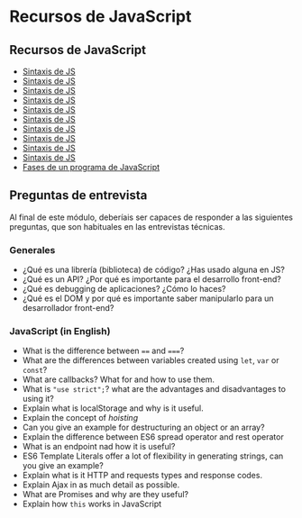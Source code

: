 # Recursos de JavaScript

## Recursos de JavaScript

- [Sintaxis de JS](../modulo_2/2_sintaxis_de_js.md)
- [Sintaxis de JS](modulo_2/2_sintaxis_de_js.md)
- [Sintaxis de JS](/modulo_2/2_sintaxis_de_js.md)
- [Sintaxis de JS](./modulo_2/2_sintaxis_de_js.md)
- [Sintaxis de JS](./2_sintaxis_de_js.md)
- [Sintaxis de JS](2_sintaxis_de_js.md)
- [Sintaxis de JS](modulo-2.-programando-la-web/2_recursos/2_sintaxis_de_js)
- [Sintaxis de JS](/modulo-2.-programando-la-web/2_recursos/2_sintaxis_de_js)
- [Sintaxis de JS](./modulo-2.-programando-la-web/2_recursos/2_sintaxis_de_js)
- [Sintaxis de JS](../modulo-2.-programando-la-web/2_recursos/2_sintaxis_de_js)
- [Fases de un programa de JavaScript](/modulo_2/2_fases_de_un_programa_js.md)

## Preguntas de entrevista

Al final de este módulo, deberíais ser capaces de responder a las siguientes preguntas, que son habituales en las entrevistas técnicas.

### Generales

- ¿Qué es una librería (biblioteca) de código? ¿Has usado alguna en JS?
- ¿Qué es un API? ¿Por qué es importante para el desarrollo front-end?
- ¿Qué es debugging de aplicaciones? ¿Cómo lo haces?
- ¿Qué es el DOM y por qué es importante saber manipularlo para un desarrollador front-end?

### JavaScript (in English)

- What is the difference between `==` and `===`?
- What are the differences between variables created using `let`, `var` or `const`?
- What are callbacks? What for and how to use them.
- What is `"use strict";`? what are the advantages and disadvantages to using it?
- Explain what is localStorage and why is it useful.
- Explain the concept of _hoisting_
- Can you give an example for destructuring an object or an array?
- Explain the difference between ES6 spread operator and rest operator
- What is an endpoint nad how it is useful?
- ES6 Template Literals offer a lot of flexibility in generating strings, can you give an example?
- Explain what is it HTTP and requests types and response codes.
- Explain Ajax in as much detail as possible.
- What are Promises and why are they useful?
- Explain how `this` works in JavaScript

